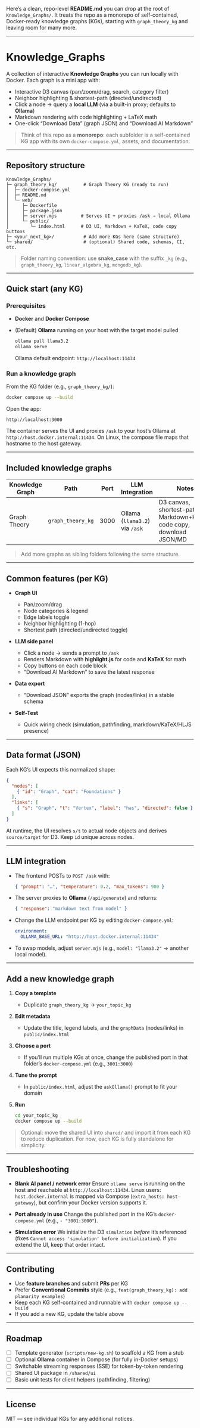 Here’s a clean, repo-level **README.md** you can drop at the root of `Knowledge_Graphs/`. It treats the repo as a monorepo of self-contained, Docker-ready knowledge graphs (KGs), starting with `graph_theory_kg` and leaving room for many more.

---

# Knowledge\_Graphs

A collection of interactive **Knowledge Graphs** you can run locally with Docker. Each graph is a mini app with:

* Interactive D3 canvas (pan/zoom/drag, search, category filter)
* Neighbor highlighting & shortest-path (directed/undirected)
* Click a node → query a **local LLM** (via a built-in proxy; defaults to **Ollama**)
* Markdown rendering with code highlighting + LaTeX math
* One-click “Download Data” (graph JSON) and “Download AI Markdown”

> Think of this repo as a **monorepo**: each subfolder is a self-contained KG app with its own `docker-compose.yml`, assets, and documentation.

---

## Repository structure

```
Knowledge_Graphs/
├─ graph_theory_kg/          # Graph Theory KG (ready to run)
│  ├─ docker-compose.yml
│  ├─ README.md
│  └─ web/
│     ├─ Dockerfile
│     ├─ package.json
│     ├─ server.mjs         # Serves UI + proxies /ask → local Ollama
│     └─ public/
│        └─ index.html      # D3 UI, Markdown + KaTeX, code copy buttons
├─ <your_next_kg>/           # Add more KGs here (same structure)
└─ shared/                   # (optional) Shared code, schemas, CI, etc.
```

> Folder naming convention: use **snake\_case** with the suffix `_kg` (e.g., `graph_theory_kg`, `linear_algebra_kg`, `mongodb_kg`).

---

## Quick start (any KG)

### Prerequisites

* **Docker** and **Docker Compose**
* (Default) **Ollama** running on your host with the target model pulled

  ```bash
  ollama pull llama3.2
  ollama serve
  ```

  Ollama default endpoint: `http://localhost:11434`

### Run a knowledge graph

From the KG folder (e.g., `graph_theory_kg/`):

```bash
docker compose up --build
```

Open the app:

```
http://localhost:3000
```

The container serves the UI and proxies `/ask` to your host’s Ollama at `http://host.docker.internal:11434`. On Linux, the compose file maps that hostname to the host gateway.

---

## Included knowledge graphs

| Knowledge Graph | Path              | Port | LLM Integration                | Notes                                                                 |
| --------------- | ----------------- | ---- | ------------------------------ | --------------------------------------------------------------------- |
| Graph Theory    | `graph_theory_kg` | 3000 | Ollama (`llama3.2`) via `/ask` | D3 canvas, shortest-path, Markdown+KaTeX, code copy, download JSON/MD |

> Add more graphs as sibling folders following the same structure.

---

## Common features (per KG)

* **Graph UI**

  * Pan/zoom/drag
  * Node categories & legend
  * Edge labels toggle
  * Neighbor highlighting (1-hop)
  * Shortest path (directed/undirected toggle)
* **LLM side panel**

  * Click a node → sends a prompt to `/ask`
  * Renders Markdown with **highlight.js** for code and **KaTeX** for math
  * Copy buttons on each code block
  * “Download AI Markdown” to save the latest response
* **Data export**

  * “Download JSON” exports the graph (nodes/links) in a stable schema
* **Self-Test**

  * Quick wiring check (simulation, pathfinding, markdown/KaTeX/HLJS presence)

---

## Data format (JSON)

Each KG’s UI expects this normalized shape:

```json
{
  "nodes": [
    { "id": "Graph", "cat": "Foundations" }
  ],
  "links": [
    { "s": "Graph", "t": "Vertex", "label": "has", "directed": false }
  ]
}
```

At runtime, the UI resolves `s/t` to actual node objects and derives `source/target` for D3. Keep `id` unique across nodes.

---

## LLM integration

* The frontend POSTs to `POST /ask` with:

  ```json
  { "prompt": "…", "temperature": 0.2, "max_tokens": 900 }
  ```
* The server proxies to **Ollama** (`/api/generate`) and returns:

  ```json
  { "response": "markdown text from model" }
  ```
* Change the LLM endpoint per KG by editing `docker-compose.yml`:

  ```yaml
  environment:
    OLLAMA_BASE_URL: "http://host.docker.internal:11434"
  ```
* To swap models, adjust `server.mjs` (e.g., `model: "llama3.2"` → another local model).

---

## Add a new knowledge graph

1. **Copy a template**

   * Duplicate `graph_theory_kg` → `your_topic_kg`
2. **Edit metadata**

   * Update the title, legend labels, and the `graphData` (nodes/links) in `public/index.html`
3. **Choose a port**

   * If you’ll run multiple KGs at once, change the published port in that folder’s `docker-compose.yml` (e.g., `3001:3000`)
4. **Tune the prompt**

   * In `public/index.html`, adjust the `askOllama()` prompt to fit your domain
5. **Run**

   ```bash
   cd your_topic_kg
   docker compose up --build
   ```

> Optional: move the shared UI into `shared/` and import it from each KG to reduce duplication. For now, each KG is fully standalone for simplicity.

---

## Troubleshooting

* **Blank AI panel / network error**
  Ensure `ollama serve` is running on the host and reachable at `http://localhost:11434`.
  Linux users: `host.docker.internal` is mapped via Compose (`extra_hosts: host-gateway`), but confirm your Docker version supports it.

* **Port already in use**
  Change the published port in the KG’s `docker-compose.yml` (e.g., `- "3001:3000"`).

* **Simulation error**
  We initialize the D3 `simulation` *before* it’s referenced (fixes `Cannot access 'simulation' before initialization`). If you extend the UI, keep that order intact.

---

## Contributing

* Use **feature branches** and submit **PRs** per KG
* Prefer **Conventional Commits** style (e.g., `feat(graph_theory_kg): add planarity examples`)
* Keep each KG self-contained and runnable with `docker compose up --build`
* If you add a new KG, update the table above

---

## Roadmap

* [ ] Template generator (`scripts/new-kg.sh`) to scaffold a KG from a stub
* [ ] Optional **Ollama** container in Compose (for fully in-Docker setups)
* [ ] Switchable streaming responses (SSE) for token-by-token rendering
* [ ] Shared UI package in `/shared/ui`
* [ ] Basic unit tests for client helpers (pathfinding, filtering)

---

## License

MIT — see individual KGs for any additional notices.


